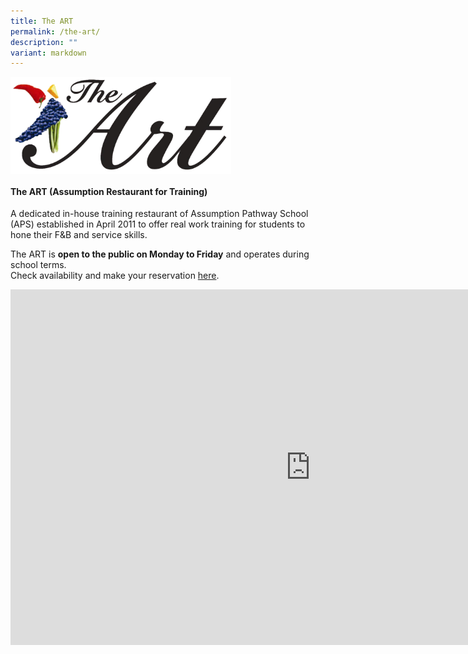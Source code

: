 ```yaml
---
title: The ART
permalink: /the-art/
description: ""
variant: markdown
---
```

<img src="/images/ART/The%20ART%20Logo.png" style="width:70%" align="left">

<br clear="left">

#### The ART (Assumption Restaurant for Training)
A dedicated in-house training restaurant of Assumption Pathway School (APS) established in April 2011 to offer real work training for students to hone their F&amp;B and service skills.

The ART is **open to the public on Monday to Friday** and operates during school terms. <br>
Check availability and make your reservation [here](https://book.chope.co/booking?rid=theart2210sg&amp;source=rest_theart).

<iframe allowfullscreen="true" height="569" width="960" frameborder="0" src="https://docs.google.com/presentation/d/e/2PACX-1vQDSEw9d9jyRn-y0mGm0qMbizgw7mN-t_BIkpSv8xpIkdd9MdwTQoWqo-FVxw-IKfRJi770BjvOgEda/embed?start=true&amp;loop=false&amp;delayms=3000"></iframe>